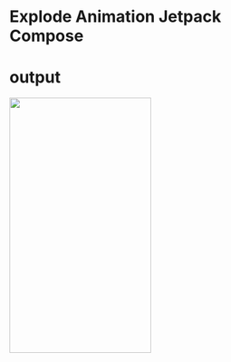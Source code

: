# Explode Animation Jetpack Compose

# output
<img src="https://github.com/mshailendra316/ExplodeAnimationJetpackCompose/assets/100068050/445ea717-a6db-43b8-9a9a-00ed00945e39" width="250" height="450">


